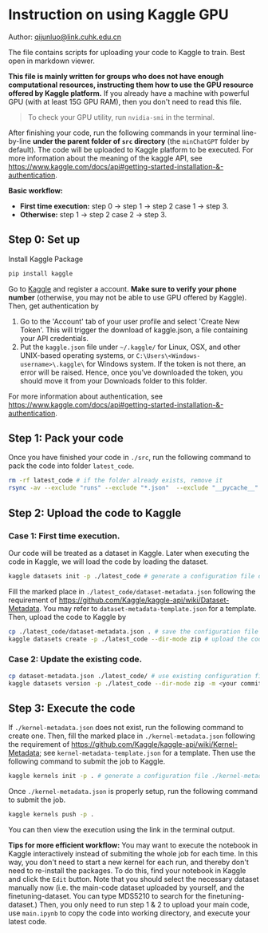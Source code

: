 # Instruction on using Kaggle GPU

Author: qijunluo@link.cuhk.edu.cn

The file contains scripts for uploading your code to Kaggle to train. Best open in markdown viewer.

**This file is mainly written for groups who does not have enough computational resources, instructing them how to use the GPU resource offered by Kaggle platform.** If you already have a machine with powerful GPU (with at least 15G GPU RAM), then you don't need to read this file.
> To check your GPU utility, run `nvidia-smi` in the terminal.

After finishing your code, run the following commands in your terminal line-by-line **under the parent folder of `src` directory** (the `minChatGPT` folder by default). The code will be uploaded to Kaggle platform to be executed. For more information about the meaning of the kaggle API, see https://www.kaggle.com/docs/api#getting-started-installation-&-authentication.

**Basic workflow:** 

* **First time execution:** step 0 &rarr; step 1 &rarr; step 2 case 1 &rarr; step 3.
* **Otherwise:** step 1 &rarr; step 2 case 2 &rarr; step 3.

## Step 0: Set up
Install Kaggle Package
```bash
pip install kaggle
```
Go to [Kaggle](https://www.kaggle.com/) and register a account. **Make sure to verify your phone number** (otherwise, you may not be able to use GPU offered by Kaggle).  Then, get authentication by
1. Go to the 'Account' tab of your user profile and select 'Create New Token'. This will trigger the download of kaggle.json, a file containing your API credentials.
2. Put the `kaggle.json` file under `~/.kaggle/` for Linux, OSX, and other UNIX-based operating systems, or `C:\Users\<Windows-username>\.kaggle\` for Windows system. If the token is not there, an error will be raised. Hence, once you’ve downloaded the token, you should move it from your Downloads folder to this folder.

For more information about authentication, see https://www.kaggle.com/docs/api#getting-started-installation-&-authentication.

## Step 1: Pack your code
Once you have finished your code in `./src`, run the following command to pack the code into folder `latest_code`.
```bash
rm -rf latest_code # if the folder already exists, remove it
rsync -av --exclude "runs" --exclude "*.json"  --exclude "__pycache__" --exclude ".git"  ./src ./latest_code # pack all the code into the latest_code folder. You may want to add excluded files here
```

## Step 2: Upload the code to Kaggle
### Case 1: First time execution.
Our code will be treated as a dataset in Kaggle. Later when executing the code in Kaggle, we will load the code by loading the dataset.
```bash
kaggle datasets init -p ./latest_code # generate a configuration file dataset-metadata.json under ./latest_code
```
Fill the marked place in `./latest_code/dataset-metadata.json` following the requirement of https://github.com/Kaggle/kaggle-api/wiki/Dataset-Metadata. You may refer to `dataset-metadata-template.json` for a template. Then, upload the code to Kaggle by

```bash
cp ./latest_code/dataset-metadata.json . # save the configuration file to current folder so that we don't need to execute it again
kaggle datasets create -p ./latest_code --dir-mode zip # upload the code to Kaggle
```

### Case 2: Update the existing code.
```bash
cp dataset-metadata.json ./latest_code/ # use existing configuration file
kaggle datasets version -p ./latest_code --dir-mode zip -m <your commit message> # you can optionally add commit message to help identify the code version.
```

## Step 3: Execute the code
If `./kernel-metadata.json` does not exist, run the following command to create one. Then, fill the marked place in `./kernel-metadata.json` following the requirement of https://github.com/Kaggle/kaggle-api/wiki/Kernel-Metadata; see `kernel-metadata-template.json` for a template. Then use the following command to submit the job to Kaggle.
```bash
kaggle kernels init -p . # generate a configuration file ./kernel-metadata.json for notebook execution.
```

Once `./kernel-metadata.json` is properly setup, run the following command to submit the job.
```bash
kaggle kernels push -p .
```

You can then view the execution using the link in the terminal output.

**Tips for more efficient workflow:** You may want to execute the notebook in Kaggle interactively instead of submiting the whole job for each time. In this way, you don't need to start a new kernel for each run, and thereby don't need to re-install the packages. To do this, find your notebook in Kaggle and click the `Edit` button. Note that you should select the necessary dataset manually now (i.e. the main-code dataset uploaded by yourself, and the finetuning-dataset. You can type MDS5210 to search for the finetuning-dataset.) Then, you only need to run step 1 & 2 to upload your main code, use `main.ipynb` to copy the code into working directory, and execute your latest code.
